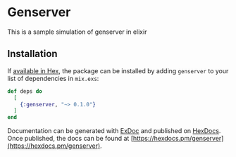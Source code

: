 # Genserver

This is a sample simulation of genserver in elixir

## Installation

If [available in Hex](https://hex.pm/docs/publish), the package can be installed
by adding `genserver` to your list of dependencies in `mix.exs`:

```elixir
def deps do
  [
    {:genserver, "~> 0.1.0"}
  ]
end
```

Documentation can be generated with [ExDoc](https://github.com/elixir-lang/ex_doc)
and published on [HexDocs](https://hexdocs.pm). Once published, the docs can
be found at [https://hexdocs.pm/genserver](https://hexdocs.pm/genserver).

